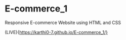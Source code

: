 # E-commerce_1
Responsive E-commerce Website using HTML and CSS

(LIVE){https://karthi0-7.github.io/E-commerce_1/}
